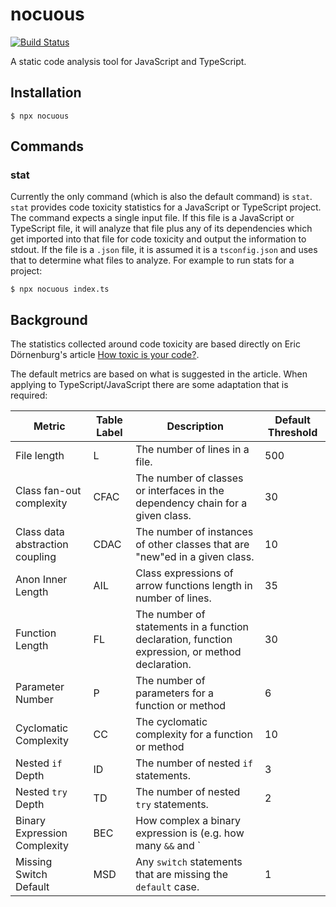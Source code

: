 # nocuous

[![Build Status](https://dev.azure.com/kitsonk/nocuous/_apis/build/status/kitsonk.nocuous?branchName=master)](https://dev.azure.com/kitsonk/nocuous/_build/latest?definitionId=1&branchName=master)

A static code analysis tool for JavaScript and TypeScript.

## Installation

```
$ npx nocuous
```

## Commands

### stat

Currently the only command (which is also the default command) is `stat`. `stat` provides code toxicity statistics for a JavaScript or TypeScript project. The command expects a single input file. If this file is a JavaScript or TypeScript file, it will analyze that file plus any of its dependencies which get imported into that file for code toxicity and output the information to stdout. If the file is a `.json` file, it is assumed it is a `tsconfig.json` and uses that to determine what files to analyze. For example to run stats for a project:

```
$ npx nocuous index.ts
```

## Background

The statistics collected around code toxicity are based directly on Eric
Dörnenburg's article [How toxic is your code?](https://erik.doernenburg.com/2008/11/how-toxic-is-your-code/).

The default metrics are based on what is suggested in the article. When applying to TypeScript/JavaScript there are some adaptation that is required:

| Metric                          | Table Label | Description                                                                                      | Default Threshold |
| ------------------------------- | ----------- | ------------------------------------------------------------------------------------------------ | ----------------- |
| File length                     | L           | The number of lines in a file.                                                                   | 500               |
| Class fan-out complexity        | CFAC        | The number of classes or interfaces in the dependency chain for a given class.                   | 30                |
| Class data abstraction coupling | CDAC        | The number of instances of other classes that are "new"ed in a given class.                      | 10                |
| Anon Inner Length               | AIL         | Class expressions of arrow functions length in number of lines.                                  | 35                |
| Function Length                 | FL          | The number of statements in a function declaration, function expression, or method declaration.  | 30                |
| Parameter Number                | P           | The number of parameters for a function or method                                                | 6                 |
| Cyclomatic Complexity           | CC          | The cyclomatic complexity for a function or method                                               | 10                |
| Nested `if` Depth               | ID          | The number of nested `if` statements.                                                            | 3                 |
| Nested `try` Depth              | TD          | The number of nested `try` statements.                                                           | 2                 |
| Binary Expression Complexity    | BEC         | How complex a binary expression is (e.g. how many `&&` and `||` keywords an expression contains) | 3                 |
| Missing Switch Default          | MSD         | Any `switch` statements that are missing the `default` case.                                     | 1                 |
